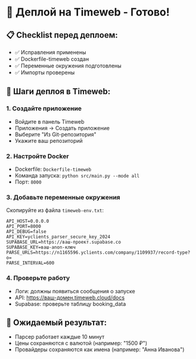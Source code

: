 # 🚀 Деплой на Timeweb - Готово!

## 📋 Checklist перед деплоем:
- ✅ Исправления применены
- ✅ Dockerfile-timeweb создан
- ✅ Переменные окружения подготовлены
- ✅ Импорты проверены

## 🔗 Шаги деплоя в Timeweb:

### 1. Создайте приложение
- Войдите в панель Timeweb
- Приложения → Создать приложение
- Выберите "Из Git-репозитория"
- Укажите ваш репозиторий

### 2. Настройте Docker
- Dockerfile: `Dockerfile-timeweb`
- Команда запуска: `python src/main.py --mode all`
- Порт: `8000`

### 3. Добавьте переменные окружения
Скопируйте из файла `timeweb-env.txt`:
```
API_HOST=0.0.0.0
API_PORT=8000
API_DEBUG=false
API_KEY=yclients_parser_secure_key_2024
SUPABASE_URL=https://ваш-проект.supabase.co
SUPABASE_KEY=ваш-anon-ключ
PARSE_URLS=https://n1165596.yclients.com/company/1109937/record-type?o=
PARSE_INTERVAL=600
```

### 4. Проверьте работу
- Логи: должны появиться сообщения о запуске
- API: https://ваш-домен.timeweb.cloud/docs
- Supabase: проверьте таблицу booking_data

## 🎯 Ожидаемый результат:
- Парсер работает каждые 10 минут
- Цены сохраняются с валютой (например: "1500 ₽")
- Провайдеры сохраняются как имена (например: "Анна Иванова")
